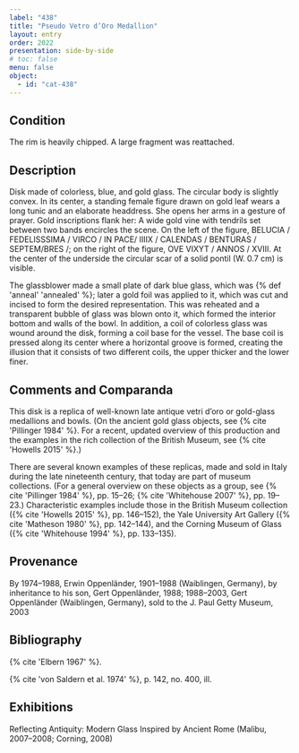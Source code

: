 ```yaml
---
label: "438"
title: "Pseudo Vetro d’Oro Medallion"
layout: entry
order: 2022
presentation: side-by-side
# toc: false
menu: false
object:
  - id: "cat-438"
---
```


## Condition

The rim is heavily chipped. A large fragment was reattached.

## Description

Disk made of colorless, blue, and gold glass. The circular body is slightly convex. In its center, a standing female figure drawn on gold leaf wears a long tunic and an elaborate headdress. She opens her arms in a gesture of prayer. Gold inscriptions flank her: A wide gold vine with tendrils set between two bands encircles the scene. On the left of the figure, BELUCIA / FEDELISSSIMA / VIRCO / IN PACE/ IIIIX / CALENDAS / BENTURAS / SEPTEM/BRES /; on the right of the figure, OVE VIXYT / ANNOS / XVIII. At the center of the underside the circular scar of a solid pontil (W. 0.7 cm) is visible.

The glassblower made a small plate of dark blue glass, which was {% def 'anneal' 'annealed' %}; later a gold foil was applied to it, which was cut and incised to form the desired representation. This was reheated and a transparent bubble of glass was blown onto it, which formed the interior bottom and walls of the bowl. In addition, a coil of colorless glass was wound around the disk, forming a coil base for the vessel. The base coil is pressed along its center where a horizontal groove is formed, creating the illusion that it consists of two different coils, the upper thicker and the lower finer.

## Comments and Comparanda

This disk is a replica of well-known late antique vetri d’oro or gold-glass medallions and bowls. (On the ancient gold glass objects, see {% cite 'Pillinger 1984' %}. For a recent, updated overview of this production and the examples in the rich collection of the British Museum, see {% cite 'Howells 2015' %}.)

There are several known examples of these replicas, made and sold in Italy during the late nineteenth century, that today are part of museum collections. (For a general overview on these objects as a group, see {% cite 'Pillinger 1984' %}, pp. 15–26; {% cite 'Whitehouse 2007' %}, pp. 19–23.) Characteristic examples include those in the British Museum collection ({% cite 'Howells 2015' %}, pp. 146–152), the Yale University Art Gallery ({% cite 'Matheson 1980' %}, pp. 142–144), and the Corning Museum of Glass ({% cite 'Whitehouse 1994' %}, pp. 133–135).

## Provenance

By 1974–1988, Erwin Oppenländer, 1901–1988 (Waiblingen, Germany), by inheritance to his son, Gert Oppenländer, 1988; 1988–2003, Gert Oppenländer (Waiblingen, Germany), sold to the J. Paul Getty Museum, 2003

## Bibliography

{% cite 'Elbern 1967' %}.

{% cite 'von Saldern et al. 1974' %}, p. 142, no. 400, ill.

## Exhibitions

Reflecting Antiquity: Modern Glass Inspired by Ancient Rome (Malibu, 2007–2008; Corning, 2008)